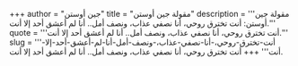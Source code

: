 +++
author = "جين أوستن"
title = "مقولة جين أوستن"
description = '''مقولة جين أوستن: أنت تخترق روحي، أنا نصفي عذاب، ونصف أمل.. أنا لم أعشق أحد إلا أنت.'''
quote = '''أنت تخترق روحي، أنا نصفي عذاب، ونصف أمل.. أنا لم أعشق أحد إلا أنت.'''
slug = '''أنت-تخترق-روحي،-أنا-نصفي-عذاب،-ونصف-أمل-أنا-لم-أعشق-أحد-إلا-أنت'''
+++
أنت تخترق روحي، أنا نصفي عذاب، ونصف أمل.. أنا لم أعشق أحد إلا أنت.
